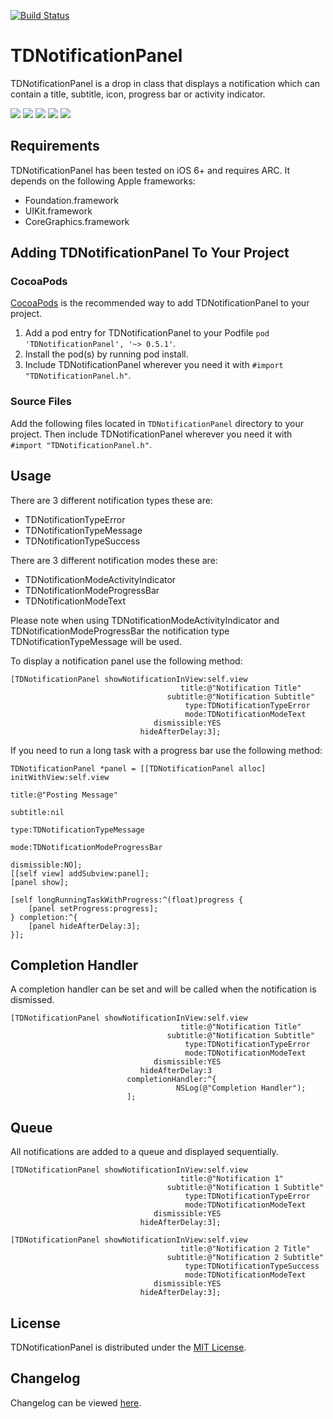 [![Build Status](https://travis-ci.org/tomdiggle/TDNotificationPanel.svg?branch=master)](https://travis-ci.org/tomdiggle/TDNotificationPanel)

# TDNotificationPanel
TDNotificationPanel is a drop in class that displays a notification which can contain a title, subtitle, icon, progress bar or activity indicator.

[![](http://www.tomdiggle.com/assets/images/tdnotificationpanel-error-thumb.jpg)](http://www.tomdiggle.com/assets/images/tdnotificationpanel-error.jpg)
[![](http://www.tomdiggle.com/assets/images/tdnotificationpanel-success-thumb.jpg)](http://www.tomdiggle.com/assets/images/tdnotificationpanel-success.jpg)
[![](http://www.tomdiggle.com/assets/images/tdnotificationpanel-message-thumb.jpg)](http://www.tomdiggle.com/assets/images/tdnotificationpanel-message.jpg)
[![](http://www.tomdiggle.com/assets/images/tdnotificationpanel-progressbar-thumb.jpg)](http://www.tomdiggle.com/assets/images/tdnotificationpanel-progressbar.jpg)
[![](http://www.tomdiggle.com/assets/images/tdnotificationpanel-activityindicator-thumb.jpg)](http://www.tomdiggle.com/assets/images/tdnotificationpanel-activityindicator.jpg)

## Requirements
TDNotificationPanel has been tested on iOS 6+ and requires ARC. It depends on the following Apple frameworks:

- Foundation.framework
- UIKit.framework
- CoreGraphics.framework

## Adding TDNotificationPanel To Your Project

### CocoaPods
[CocoaPods](http://cocoapods.org/) is the recommended way to add TDNotificationPanel to your project.

1. Add a pod entry for TDNotificationPanel to your Podfile `pod 'TDNotificationPanel', '~> 0.5.1'`.
2. Install the pod(s) by running pod install.
3. Include TDNotificationPanel wherever you need it with `#import "TDNotificationPanel.h"`.

### Source Files
Add the following files located in `TDNotificationPanel` directory to your project. Then include TDNotificationPanel wherever you need it with `#import "TDNotificationPanel.h"`.

## Usage
There are 3 different notification types these are:

- TDNotificationTypeError
- TDNotificationTypeMessage
- TDNotificationTypeSuccess

There are 3 different notification modes these are:

- TDNotificationModeActivityIndicator
- TDNotificationModeProgressBar
- TDNotificationModeText

Please note when using TDNotificationModeActivityIndicator and TDNotificationModeProgressBar the notification type TDNotificationTypeMessage will be used.


To display a notification panel use the following method:

```
[TDNotificationPanel showNotificationInView:self.view
                                      title:@"Notification Title"
                                   subtitle:@"Notification Subtitle"
                                       type:TDNotificationTypeError
                                       mode:TDNotificationModeText
                                dismissible:YES
                             hideAfterDelay:3];
```

If you need to run a long task with a progress bar use the following method:

```
TDNotificationPanel *panel = [[TDNotificationPanel alloc] initWithView:self.view
                                                                 title:@"Posting Message"
                                                              subtitle:nil
                                                                  type:TDNotificationTypeMessage
                                                                  mode:TDNotificationModeProgressBar
                                                           dismissible:NO];
[[self view] addSubview:panel];
[panel show];

[self longRunningTaskWithProgress:^(float)progress {
    [panel setProgress:progress];
} completion:^{
	[panel hideAfterDelay:3];
}];

```

## Completion Handler
A completion handler can be set and will be called when the notification is dismissed.

```
[TDNotificationPanel showNotificationInView:self.view
                                      title:@"Notification Title"
                                   subtitle:@"Notification Subtitle"
                                       type:TDNotificationTypeError
                                       mode:TDNotificationModeText
                                dismissible:YES
                             hideAfterDelay:3
                          completionHandler:^{
                                     NSLog(@"Completion Handler");
                          ];
```

## Queue
All notifications are added to a queue and displayed sequentially.

```
[TDNotificationPanel showNotificationInView:self.view
                                      title:@"Notification 1"
                                   subtitle:@"Notification 1 Subtitle"
                                       type:TDNotificationTypeError
                                       mode:TDNotificationModeText
                                dismissible:YES
                             hideAfterDelay:3];
                             
[TDNotificationPanel showNotificationInView:self.view
                                      title:@"Notification 2 Title"
                                   subtitle:@"Notification 2 Subtitle"
                                       type:TDNotificationTypeSuccess
                                       mode:TDNotificationModeText
                                dismissible:YES
                             hideAfterDelay:3];
```

## License

TDNotificationPanel is distributed under the [MIT License](https://github.com/tomdiggle/tdnotificationpanel/blob/master/LICENSE).

## Changelog
Changelog can be viewed [here](https://github.com/tomdiggle/tdnotificationpanel/blob/master/Changelog.markdown).
